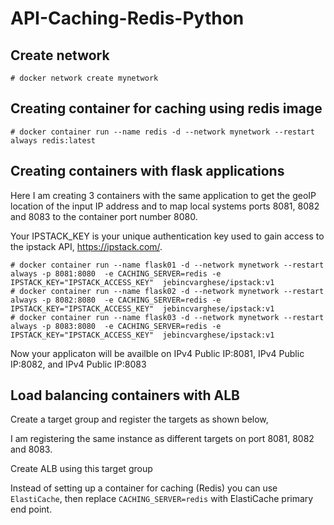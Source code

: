 # API-Caching-Redis-Python

## Create network

```
# docker network create mynetwork
```

## Creating container for caching using redis image

```
# docker container run --name redis -d --network mynetwork --restart always redis:latest

```

## Creating containers with flask applications

Here I am creating 3 containers with the same application to get the geoIP location of the input IP address and to map local systems ports 8081, 8082 and 8083 to the container port number 8080.

Your IPSTACK_KEY is your unique authentication key used to gain access to the ipstack API, https://ipstack.com/. 

```
# docker container run --name flask01 -d --network mynetwork --restart always -p 8081:8080  -e CACHING_SERVER=redis -e IPSTACK_KEY="IPSTACK_ACCESS_KEY"  jebincvarghese/ipstack:v1
# docker container run --name flask02 -d --network mynetwork --restart always -p 8082:8080  -e CACHING_SERVER=redis -e IPSTACK_KEY="IPSTACK_ACCESS_KEY"  jebincvarghese/ipstack:v1
# docker container run --name flask03 -d --network mynetwork --restart always -p 8083:8080  -e CACHING_SERVER=redis -e IPSTACK_KEY="IPSTACK_ACCESS_KEY"  jebincvarghese/ipstack:v1

```

Now your applicaton will be availble on IPv4 Public IP:8081, IPv4 Public IP:8082, and IPv4 Public IP:8083

## Load balancing containers with ALB

Create a target group and register the targets as shown below,

I am registering the same instance as different targets on port 8081, 8082 and 8083.


Create ALB using this target group


Instead of setting up a container for caching (Redis) you can use ``ElastiCache``, then replace ``CACHING_SERVER=redis`` with ElastiCache primary end point.






